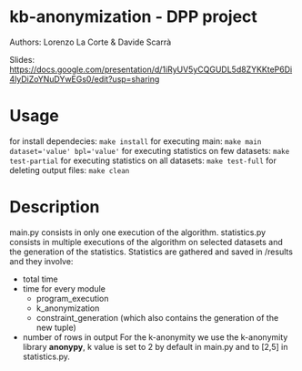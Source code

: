 # kb-anonymization - DPP project
Authors: Lorenzo La Corte & Davide Scarrà

Slides: https://docs.google.com/presentation/d/1iRyUV5yCQGUDL5d8ZYKKteP6Di4lyDiZoYNuDYwEGs0/edit?usp=sharing

# Usage
for install dependecies: ```make install```
for executing main: ```make main dataset='value' bpl='value'```
for executing statistics on few datasets: ```make test-partial```
for executing statistics on all datasets: ```make test-full```
for deleting output files: ```make clean```

# Description
main.py consists in only one execution of the algorithm.
statistics.py consists in multiple executions of the algorithm on selected datasets and the generation of the statistics.
Statistics are gathered and saved in /results and they involve:
- total time
- time for every module
    - program_execution
    - k_anonymization
    - constraint_generation (which also contains the generation of the new tuple)
- number of rows in output
For the k-anonymity we use the k-anonymity library **anonypy**, k value is set to 2 by default in main.py and to [2,5] in statistics.py.
